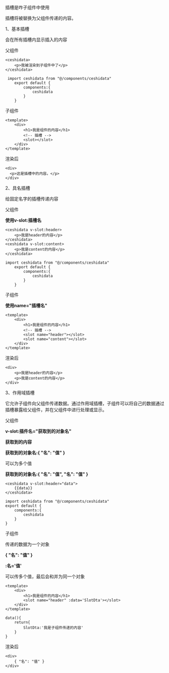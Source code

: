 插槽是咋子组件中使用

插槽将被替换为父组件传递的内容。

1、基本插槽

会在所有插槽内显示插入的内容

父组件

```
<ceshidata>
	<p>我被渲染到子组件中了</p>
</ceshidata>

 import ceshidata from "@/components/ceshidata"
    export default {
        components:{
            ceshidata
        }
    }
```

子组件

```
<template>
    <div>
        <h1>我是组件的内容</h1>
        <!-- 插槽 -->
        <slot></slot>
    </div>
</template>
```

渲染后

```
<div>
  <p>这是插槽中的内容。</p>
</div>
```

2、具名插槽

给固定名字的插槽传递内容

父组件

**使用v-slot:插槽名**

```
<ceshidata v-slot:header>
    <p>我是header的内容</p>
</ceshidata>
<ceshidata v-slot:content>
    <p>我是content的内容</p>
</ceshidata>

import ceshidata from "@/components/ceshidata"
    export default {
        components:{
            ceshidata
        }
    }
```

子组件

**使用name="插槽名"**

```
<template>
    <div>
        <h1>我是组件的内容</h1>
        <!-- 插槽 -->
        <slot name="header"></slot>
        <slot name="content"></slot>
    </div>
</template>
```

渲染后

```
<div>
 	<p>我是header的内容</p>
    <p>我是content的内容</p>
</div>
```

3、作用域插槽

它允许子组件向父组件传递数据。通过作用域插槽，子组件可以将自己的数据通过插槽暴露给父组件，并在父组件中进行处理或显示。

父组件

**v-slot:插件名="获取到的对象名"**

**获取到的内容**

**获取到的对象名:{ "名": "值" }**

可以为多个值

**获取到的对象名:{ "名": "值", "名": "值" }**

```
<ceshidata v-slot:header="data">
    {{data}}
</ceshidata>
        
import ceshidata from "@/components/ceshidata"
export default {
    components:{
    	ceshidata
    }
}
```

子组件

传递的数据为一个对象

**{ "名": "值" }**

**:名='值'**

可以传多个值，最后会和并为同一个对象

```
<template>
    <div>
        <h1>我是组件的内容</h1>
        <slot name="header" :data='SlotDta'></slot>
    </div>
</template>

data(){
    return{
    	SlotDta:'我是子组件传递的内容'
    }
}
```

渲染后

```
<div>
 	{ "名": "值" }
</div>
```


